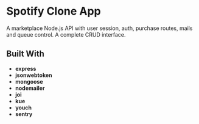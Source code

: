 # Spotify Clone App

A marketplace Node.js API with user session, auth, purchase routes, mails and queue control. A complete CRUD interface.

## Built With

* **express**
* **jsonwebtoken**
* **mongoose**
* **nodemailer**
* **joi**
* **kue**
* **youch**
* **sentry**

